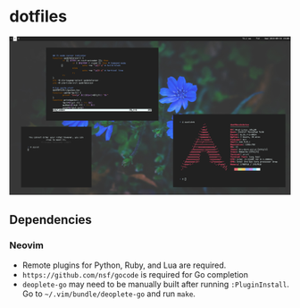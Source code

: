 # dotfiles

![screenshot](./screenshot.png)

## Dependencies

### Neovim

- Remote plugins for Python, Ruby, and Lua are required.
- `https://github.com/nsf/gocode` is required for Go completion
- `deoplete-go` may need to be manually built after running `:PluginInstall`. Go to `~/.vim/bundle/deoplete-go` and run `make`.
